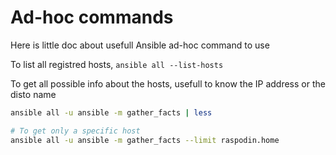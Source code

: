 # Ad-hoc commands

Here is little doc about usefull Ansible ad-hoc command to use


To list all registred hosts, `ansible all --list-hosts`

To get all possible info about the hosts, usefull to know the IP address or the disto name

```bash
ansible all -u ansible -m gather_facts | less

# To get only a specific host
ansible all -u ansible -m gather_facts --limit raspodin.home
```
